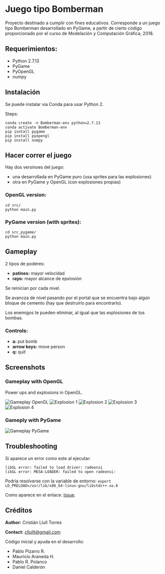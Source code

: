 # Juego tipo Bomberman #

Proyecto destinado a cumplir con fines educativos. Corresponde a un juego tipo Bomberman desarrollado en PyGame, a partir de cierto código proporcionado por el curso de Modelación y Computación Gráfica, 2018.

## Requerimientos:
* Python 2.7.13
* PyGame
* PyOpenGL
* numpy

## Instalación

Se puede instalar via Conda para usar Python 2.

Steps:
```
conda create -n Bomberman-env python=2.7.13
conda activate Bomberman-env
pip isntall pygame
pip install pyopengl
pip install numpy
```

## Hacer correr el juego

Hay dos versinoes del juego: 
- una desarrollada en PyGame puro (usa sprites para las explosiones)
- otra en PyGame y OpenGL (con explosiones propias)

### OpenGL version:
```
cd src/
python main.py
```

### PyGame version (with sprites):
```
cd src_pygame/
python main.py
```

## Gameplay
2 tipos de poderes:
- **patines:** mayor velocidad
- **rayo:** mayor alcance de epxlosión

Se reinician por cada nivel.

Se avancza de nivel pasando por el portal que se encuentra bajo algún bloque de cemento (hay que destruirlo para encontrarlo).

Los enemigos te pueden eliminar, al igual que las explosiones de tus bombas.

### Controls:
- **a:** put bomb
- **arrow keys:** move person
- **q:** quit

## Screenshots

### Gameplay with OpenGL

Power ups and explosions in OpenGL.

![Gameplay OpenGL](screenshots/bomberman_mio_opengl.png)
![Explosion 1](screenshots/bomberman_mio_opengl_dem_explosion_1.png)
![Explosion 2](screenshots/bomberman_mio_opengl_dem_explosion_2.png)
![Explosion 3](screenshots/bomberman_mio_opengl_dem_explosion_3.png)
![Explosion 4](screenshots/bomberman_mio_opengl_explosion.png)

### Gameply with PyGame
![Gameplay PyGame](screenshots/bomberman_mio_pygame.png)

## Troubleshooting

Si aparece un error como este al ejecutar:
```
libGL error: failed to load driver: radeonsi
libGL error: MESA-LOADER: failed to open radeonsi:
```

Podría resolverse con la variable de entorno:
`export LD_PRELOAD=/usr/lib/x86_64-linux-gnu/libstdc++.so.6`

Como aparece en el enlace: [Issue](https://github.com/pygame/pygame/issues/3405).

## Créditos
**Author:** Cristián Llull Torres

**Contact:** cllullt@gmail.com

Código inicial y ayuda en el desarrollo:

- Pablo Pizarro R.
- Mauricio Araneda H.
- Pablo R. Polanco
- Daniel Calderón

